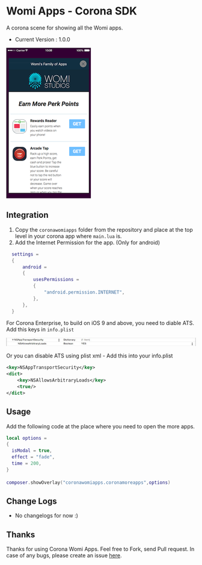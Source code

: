 # Womi Apps - Corona SDK
A corona scene for showing all the Womi apps.

- Current Version : 1.0.0

![Screenshot](https://github.com/iranjith4/coronawomiapps/blob/master/screenshot.png)

## Integration
1. Copy the `coronawomiapps` folder from the repository and place at the top level in your corona app where `main.lua` is.
2. Add the Internet Permission for the app. (Only for android)
```lua
  settings =
  {
      android =
      {
          usesPermissions =
          {
              "android.permission.INTERNET",
          },
      },
  }
```

For Corona Enterprise,  to build on iOS 9 and above, you need to diable ATS.  Add this keys in `info.plist`

![Disable ATS](https://github.com/iranjith4/coronawomiapps/blob/master/disableats.jpg)

Or you can disable ATS using plist xml - Add this into your info.plist
```xml
<key>NSAppTransportSecurity</key>
<dict>
    <key>NSAllowsArbitraryLoads</key>
    <true/>
</dict>
```

## Usage
Add the following code at the place where you need to open the more apps.

```lua
local options =
{
  isModal = true,
  effect = "fade",
  time = 200,
}

composer.showOverlay("coronawomiapps.coronamoreapps",options)
```

## Change Logs
- No changelogs for now :)

## Thanks
Thanks for using Corona Womi Apps. Feel free to Fork, send Pull request. In case of any bugs, please create an issue [here](https://github.com/iranjith4/coronawomiapps/issues).
